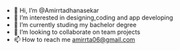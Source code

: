 - 👋 Hi, I’m @Amirrtadhanasekar
- 👀 I’m interested in designing,coding and app developing
- 🌱 I’m currently studing my bachelor degree
- 💞️ I’m looking to collaborate on team projects
- 📫 How to reach me amirrta06@gmail.com

<!---
Amirrtadhanasekar/Amirrtadhanasekar is a ✨ special ✨ repository because its `README.md` (this file) appears on your GitHub profile.
You can click the Preview link to take a look at your changes.
--->
